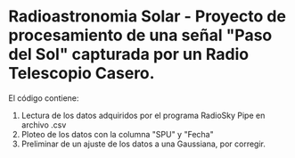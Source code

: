 # Radioastronomia Solar - Proyecto de procesamiento de una señal "Paso del Sol" capturada por un Radio Telescopio Casero.

El código contiene:
1. Lectura de los datos adquiridos por el programa RadioSky Pipe en archivo .csv
2. Ploteo de los datos con la columna "SPU" y "Fecha"
3. Preliminar de un ajuste de los datos a una Gaussiana, por corregir.
